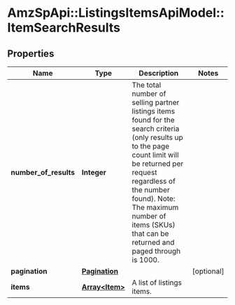 # AmzSpApi::ListingsItemsApiModel::ItemSearchResults

## Properties
Name | Type | Description | Notes
------------ | ------------- | ------------- | -------------
**number_of_results** | **Integer** | The total number of selling partner listings items found for the search criteria (only results up to the page count limit will be returned per request regardless of the number found).  Note: The maximum number of items (SKUs) that can be returned and paged through is 1000. | 
**pagination** | [**Pagination**](Pagination.md) |  | [optional] 
**items** | [**Array&lt;Item&gt;**](Item.md) | A list of listings items. | 

